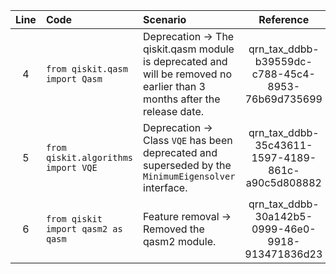 | Line | Code | Scenario | Reference | Artifact | Refactoring |
| :--: | :--- | :------- | :-------: | :------- | :---------- |
| 4 | `from qiskit.qasm import Qasm` | Deprecation -> The qiskit.qasm module is deprecated and will be removed no earlier than 3 months after the release date. | qrn_tax_ddbb-b39559dc-c788-45c4-8953-76b69d735699 | qiskit.qasm |  |
| 5 | `from qiskit.algorithms import VQE` | Deprecation -> Class ``VQE`` has been deprecated and superseded by the ``MinimumEigensolver`` interface. | qrn_tax_ddbb-35c43611-1597-4189-861c-a90c5d808882 | qiskit.algorithms.VQE |  |
| 6 | `from qiskit import qasm2 as qasm` | Feature removal -> Removed the qasm2 module. | qrn_tax_ddbb-30a142b5-0999-46e0-9918-913471836d23 | qasm2 |  |
